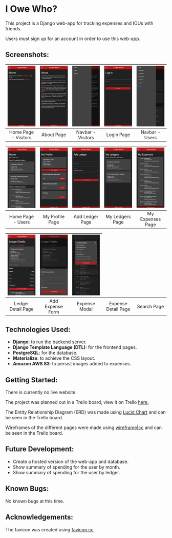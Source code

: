 # I Owe Who?
This project is a Django web-app for tracking expenses and IOUs with friends.

Users must sign up for an account in order to use this web-app.

## Screenshots:
<table width="100%">
  <thead>
    <tr>
      <th width="20%"><img src="screenshots/1_home_visitor.png"/></th>
      <th width="20%"><img src="screenshots/2_about.png"/></th>
      <th width="20%"><img src="screenshots/3_navbar_visitor.png"/></th>
      <th width="20%"><img src="screenshots/4_login.png"/></th>
      <th width="20%"><img src="screenshots/5_navbar_user.png"/></th>
    </tr>
  </thead>
  <tbody>
    <tr>
      <td width="20%" align="center">Home Page - Visitors</td>
      <td width="20%" align="center">About Page</td>
      <td width="20%" align="center">Navbar - Visitors</td>
      <td width="20%" align="center">Login Page</td>
      <td width="20%" align="center">Navbar - Users</td>
    </tr>
  </tbody>
</table>

<table width="100%">
  <thead>
    <tr>
      <th width="20%"><img src="screenshots/6_home_user.png"/></th>
      <th width="20%"><img src="screenshots/7_my_profile.png"/></th>
      <th width="20%"><img src="screenshots/8_add_ledger.png"/></th>
      <th width="20%"><img src="screenshots/9_my_ledgers.png"/></th>
      <th width="20%"><img src="screenshots/10_my_expenses.png"/></th>
    </tr>
  </thead>
  <tbody>
    <tr>
      <td width="20%" align="center">Home Page - Users</td>
      <td width="20%" align="center">My Profile Page</td>
      <td width="20%" align="center">Add Ledger Page</td>
      <td width="20%" align="center">My Ledgers Page</td>
      <td width="20%" align="center">My Expenses Page</td>
    </tr>
  </tbody>
</table>

<table width="100%">
  <thead>
    <tr>
      <th width="20%"><img src="screenshots/11_ledger.png"/></th>
      <th width="20%"><img src="screenshots/12_add_expense.png"/></th>
      <th width="20%"><img src="screenshots/13_expense_modal.png"/></th>
      <!-- <th width="20%"><img src="screenshots/14_expense.png"/></th> -->
      <!-- <th width="20%"><img src="screenshots/15_search.png"/></th> -->
    </tr>
  </thead>
  <tbody>
    <tr>
      <td width="20%" align="center">Ledger Detail Page</td>
      <td width="20%" align="center">Add Expense Form</td>
      <td width="20%" align="center">Expense Modal</td>
      <td width="20%" align="center">Expense Detail Page</td>
      <td width="20%" align="center">Search Page</td>
    </tr>
  </tbody>
</table>

## Technologies Used:
* __Django__: to run the backend server.
* __Django Template Language (DTL)__: for the frontend pages.
* __PostgreSQL__: for the database.
* __Materialize__: to achieve the CSS layout.
* __Amazon AWS S3__: to persist images added to expenses.

## Getting Started:
<!-- [Try the live website here.](...) -->
There is currently no live website.

The project was planned out in a Trello board, view it on Trello [here.](https://trello.com/b/zIVdZxFT/i-owe-who-project-planning)

The Entity Relationship Diagram (ERD) was made using [Lucid Chart](https://www.lucidchart.com) and can be seen in the Trello board.

Wireframes of the different pages were made using [wireframe|cc](https://wireframe.cc/) and can be seen in the Trello board.

## Future Development:
* Create a hosted version of the web-app and database.
* Show summary of spending for the user by month.
* Show summary of spending for the user by ledger.

## Known Bugs:
No known bugs at this time.

## Acknowledgements:
The favicon was created using [favicon.cc](https://www.favicon.cc/).